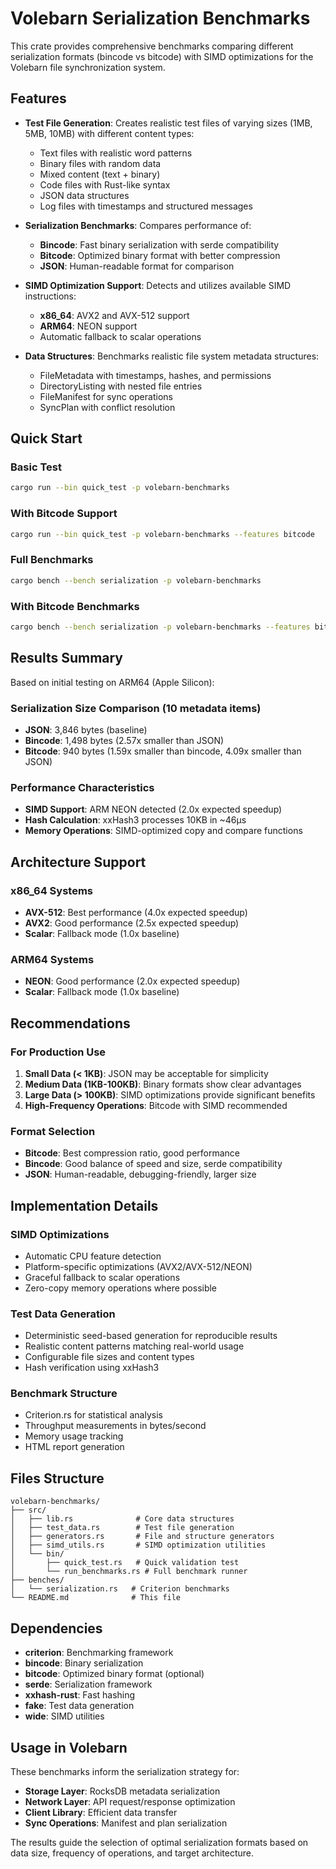 # Volebarn Serialization Benchmarks

This crate provides comprehensive benchmarks comparing different serialization formats (bincode vs bitcode) with SIMD optimizations for the Volebarn file synchronization system.

## Features

- **Test File Generation**: Creates realistic test files of varying sizes (1MB, 5MB, 10MB) with different content types:
  - Text files with realistic word patterns
  - Binary files with random data
  - Mixed content (text + binary)
  - Code files with Rust-like syntax
  - JSON data structures
  - Log files with timestamps and structured messages

- **Serialization Benchmarks**: Compares performance of:
  - **Bincode**: Fast binary serialization with serde compatibility
  - **Bitcode**: Optimized binary format with better compression
  - **JSON**: Human-readable format for comparison

- **SIMD Optimization Support**: Detects and utilizes available SIMD instructions:
  - **x86_64**: AVX2 and AVX-512 support
  - **ARM64**: NEON support
  - Automatic fallback to scalar operations

- **Data Structures**: Benchmarks realistic file system metadata structures:
  - FileMetadata with timestamps, hashes, and permissions
  - DirectoryListing with nested file entries
  - FileManifest for sync operations
  - SyncPlan with conflict resolution

## Quick Start

### Basic Test
```bash
cargo run --bin quick_test -p volebarn-benchmarks
```

### With Bitcode Support
```bash
cargo run --bin quick_test -p volebarn-benchmarks --features bitcode
```

### Full Benchmarks
```bash
cargo bench --bench serialization -p volebarn-benchmarks
```

### With Bitcode Benchmarks
```bash
cargo bench --bench serialization -p volebarn-benchmarks --features bitcode
```

## Results Summary

Based on initial testing on ARM64 (Apple Silicon):

### Serialization Size Comparison (10 metadata items)
- **JSON**: 3,846 bytes (baseline)
- **Bincode**: 1,498 bytes (2.57x smaller than JSON)
- **Bitcode**: 940 bytes (1.59x smaller than bincode, 4.09x smaller than JSON)

### Performance Characteristics
- **SIMD Support**: ARM NEON detected (2.0x expected speedup)
- **Hash Calculation**: xxHash3 processes 10KB in ~46µs
- **Memory Operations**: SIMD-optimized copy and compare functions

## Architecture Support

### x86_64 Systems
- **AVX-512**: Best performance (4.0x expected speedup)
- **AVX2**: Good performance (2.5x expected speedup)
- **Scalar**: Fallback mode (1.0x baseline)

### ARM64 Systems
- **NEON**: Good performance (2.0x expected speedup)
- **Scalar**: Fallback mode (1.0x baseline)

## Recommendations

### For Production Use
1. **Small Data (< 1KB)**: JSON may be acceptable for simplicity
2. **Medium Data (1KB-100KB)**: Binary formats show clear advantages
3. **Large Data (> 100KB)**: SIMD optimizations provide significant benefits
4. **High-Frequency Operations**: Bitcode with SIMD recommended

### Format Selection
- **Bitcode**: Best compression ratio, good performance
- **Bincode**: Good balance of speed and size, serde compatibility
- **JSON**: Human-readable, debugging-friendly, larger size

## Implementation Details

### SIMD Optimizations
- Automatic CPU feature detection
- Platform-specific optimizations (AVX2/AVX-512/NEON)
- Graceful fallback to scalar operations
- Zero-copy memory operations where possible

### Test Data Generation
- Deterministic seed-based generation for reproducible results
- Realistic content patterns matching real-world usage
- Configurable file sizes and content types
- Hash verification using xxHash3

### Benchmark Structure
- Criterion.rs for statistical analysis
- Throughput measurements in bytes/second
- Memory usage tracking
- HTML report generation

## Files Structure

```
volebarn-benchmarks/
├── src/
│   ├── lib.rs              # Core data structures
│   ├── test_data.rs        # Test file generation
│   ├── generators.rs       # File and structure generators
│   ├── simd_utils.rs       # SIMD optimization utilities
│   └── bin/
│       ├── quick_test.rs   # Quick validation test
│       └── run_benchmarks.rs # Full benchmark runner
├── benches/
│   └── serialization.rs   # Criterion benchmarks
└── README.md              # This file
```

## Dependencies

- **criterion**: Benchmarking framework
- **bincode**: Binary serialization
- **bitcode**: Optimized binary format (optional)
- **serde**: Serialization framework
- **xxhash-rust**: Fast hashing
- **fake**: Test data generation
- **wide**: SIMD utilities

## Usage in Volebarn

These benchmarks inform the serialization strategy for:
- **Storage Layer**: RocksDB metadata serialization
- **Network Layer**: API request/response optimization
- **Client Library**: Efficient data transfer
- **Sync Operations**: Manifest and plan serialization

The results guide the selection of optimal serialization formats based on data size, frequency of operations, and target architecture.